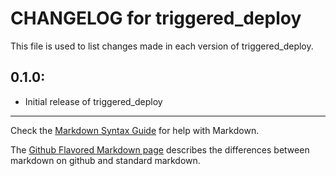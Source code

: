 # CHANGELOG for triggered_deploy

This file is used to list changes made in each version of triggered_deploy.

## 0.1.0:

* Initial release of triggered_deploy

- - - 
Check the [Markdown Syntax Guide](http://daringfireball.net/projects/markdown/syntax) for help with Markdown.

The [Github Flavored Markdown page](http://github.github.com/github-flavored-markdown/) describes the differences between markdown on github and standard markdown.
